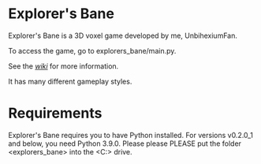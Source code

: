 # Explorer's Bane

Explorer's Bane is a 3D voxel game developed by me, UnbihexiumFan.

To access the game, go to explorers_bane/main.py.

See the [_wiki_](https://github.com/UnbihexiumFan/explorers-bane/wiki) for more information.

It has many different gameplay styles.

# Requirements

Explorer's Bane requires you to have Python installed. For versions v0.2.0_1 and below, you need Python 3.9.0. Please please PLEASE put the folder <explorers_bane> into the <C:> drive.
